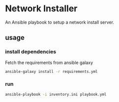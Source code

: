 # Network Installer

An Ansible playbook to setup a network install server.

## usage

### install dependencies

Fetch the requirements from ansible galaxy

```sh
ansible-galaxy install -r requirements.yml
```

### run

```sh
ansible-playbook -i inventory.ini playbook.yml
```
